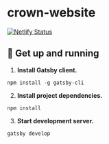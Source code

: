 # crown-website

[![Netlify Status](https://api.netlify.com/api/v1/badges/eaa0c3a3-d868-4ada-b6b1-774c211ffa59/deploy-status)](https://app.netlify.com/sites/crown-website/deploys)
<br>

## 🚀 Get up and running

1. **Install Gatsby client.**
```shell
npm install -g gatsby-cli
```

2. **Install project dependencies.**
```shell
npm install
```

3. **Start development server.**
```shell
gatsby develop
```
